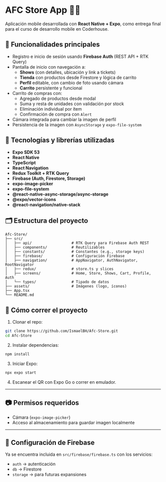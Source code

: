
# AFC Store App 🎸🛒

Aplicación mobile desarrollada con **React Native + Expo**, como entrega final para el curso de desarrollo mobile en Coderhouse.

## 📱 Funcionalidades principales

- Registro e inicio de sesión usando **Firebase Auth** (REST API + RTK Query)
- Pantalla de inicio con navegación a:
  - **Shows** (con detalles, ubicación y link a tickets)
  - **Tienda** con productos desde Firestore y lógica de carrito
  - **Perfil** editable, con cambio de foto usando cámara
  - **Carrito** persistente y funcional
- Carrito de compras con:
  - Agregado de productos desde modal
  - Suma y resta de unidades con validación por stock
  - Eliminación individual por ítem
  - Confirmación de compra con `Alert`
- Cámara integrada para cambiar la imagen de perfil
- Persistencia de la imagen con `AsyncStorage` y `expo-file-system`

## 🧰 Tecnologías y librerías utilizadas

- **Expo SDK 53**
- **React Native**
- **TypeScript**
- **React Navigation**
- **Redux Toolkit + RTK Query**
- **Firebase (Auth, Firestore, Storage)**
- **expo-image-picker**
- **expo-file-system**
- **@react-native-async-storage/async-storage**
- **@expo/vector-icons**
- **@react-navigation/native-stack**

## 🗂️ Estructura del proyecto

```
Afc-Store/
├── src/
│   ├── api/                  # RTK Query para Firebase Auth REST
│   ├── components/           # Reutilizables
│   ├── constants/            # Constantes (e.g., storage keys)
│   ├── firebase/             # Configuración Firebase
│   ├── navigation/           # AppNavigator, AuthNavigator, RootNavigator
│   ├── redux/                # store.ts y slices
│   ├── screens/              # Home, Store, Shows, Cart, Profile, Auth
│   └── types/                # Tipado de datos
├── assets/                   # Imágenes (logo, íconos)
├── App.tsx
└── README.md
```

## 🚀 Cómo correr el proyecto

1. Clonar el repo:
```bash
git clone https://github.com/IsmaelBH/Afc-Store.git
cd Afc-Store
```

2. Instalar dependencias:
```bash
npm install
```

3. Iniciar Expo:
```bash
npx expo start
```

4. Escanear el QR con Expo Go o correr en emulador.

---

## 📷 Permisos requeridos

- Cámara (`expo-image-picker`)  
- Acceso al almacenamiento para guardar imagen localmente

---

## 🔐 Configuración de Firebase

Ya se encuentra incluida en `src/firebase/firebase.ts` con los servicios:

- `auth` → autenticación
- `db` → Firestore
- `storage` → para futuras expansiones
